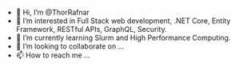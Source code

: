- 👋 Hi, I’m @ThorRafnar
- 👀 I’m interested in Full Stack web development, .NET Core, Entity Framework, RESTful APIs, GraphQL, Security.
- 🌱 I’m currently learning Slurm and High Performance Computing.
- 💞️ I’m looking to collaborate on ...
- 📫 How to reach me ...

<!---
ThorRafnar/ThorRafnar is a ✨ special ✨ repository because its `README.md` (this file) appears on your GitHub profile.
You can click the Preview link to take a look at your changes.
--->
